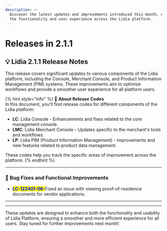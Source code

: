 ```yaml
---
description: >-
  Discover the latest updates and improvements introduced this month, enhancing
  the functionality and user experience across the Lidia platform.
---
```


# Releases in 2.1.1

## 💡 Lidia **2.1.1 Release Notes**

This  release covers significant updates to various components of the Lidia platform, including the Console, Merchant Console, and Product Information Management (PIM) systems. These improvements aim to optimize workflows and provide a smoother user experience for all platform users.

{% hint style="info" %}
🔎 **About Release Codes**\
In this document, you'll find release codes for different components of the Lidia platform:

* **LC**: Lidia Console - Enhancements and fixes related to the core management console.
* **LMC**: Lidia Merchant Console - Updates specific to the merchant's tools and workflows.
* **LP**: Lidia PIM (Product Information Management) - Improvements and new features related to product data management.

These codes help you track the specific areas of improvement across the platform.
{% endhint %}

***

### 🚀 Bug Fixes and Functional Improvements

* <mark style="color:blue;">**LC-122401-06-**</mark>Fixed an issue with viewing proof-of-residence documents for vendor applications.





***



***

These updates are designed to enhance both the functionality and usability of Lidia Platform, ensuring a smoother and more efficient experience for all users. Stay tuned for further improvements next month!
